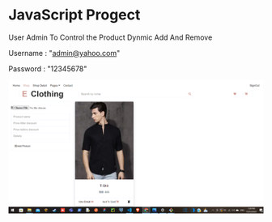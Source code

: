 # JavaScript Progect

User Admin To Control the Product Dynmic Add And Remove

Username : "admin@yahoo.com"

Password : "12345678"

![progect img](/img/Image0.png)
